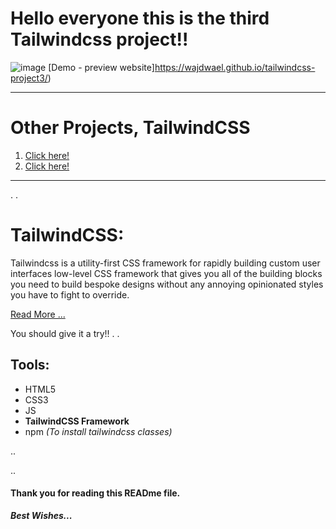 # Hello everyone this is the third **Tailwindcss** project!!

![image](https://github.com/WajdWael/tailwindcss-project3/assets/81550668/1eae8fd2-9e91-4c07-b959-f7889e391362)
[Demo - preview website]https://wajdwael.github.io/tailwindcss-project3/)

---

# Other Projects, TailwindCSS

1. [Click here!](https://github.com/WajdWael/tailwindcss-project)
2. [Click here!](https://github.com/WajdWael/tailwindcss-project2)

---

.
.

# TailwindCSS: 
Tailwindcss is a utility-first CSS framework for rapidly building custom user interfaces low-level CSS framework that gives you all of the building blocks you need to build bespoke designs without any annoying opinionated styles you have to fight to override. 

[Read More ...](https://www.geeksforgeeks.org/introduction-to-tailwind-css/)

You should give it a try!!
.
.

## Tools:

- HTML5
- CSS3
- JS
- **TailwindCSS Framework**
- npm _(To install tailwindcss classes)_

..

..

#### Thank you for reading this READme file.

**_Best Wishes..._**

